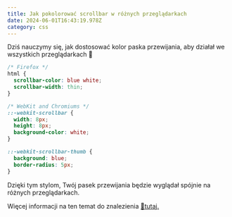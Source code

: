 ```yaml
---
title: Jak pokolorować scrollbar w różnych przeglądarkach
date: 2024-06-01T16:43:19.978Z
category: css
---
```


Dziś nauczymy się, jak dostosować kolor paska przewijania, aby działał we wszystkich przeglądarkach 🎨

```css
/* Firefox */
html {
  scrollbar-color: blue white;
  scrollbar-width: thin;
}

/* WebKit and Chromiums */
::-webkit-scrollbar {
  width: 8px;
  height: 8px;
  background-color: white;
}

::-webkit-scrollbar-thumb {
  background: blue;
  border-radius: 5px;
}
```

Dzięki tym stylom, Twój pasek przewijania będzie wyglądał spójnie na różnych przeglądarkach.

Więcej informacji na ten temat do znalezienia [🔗tutaj.](https://www.stefanjudis.com/snippets/how-to-color-the-browser-scrollbar-across-browsers/)
